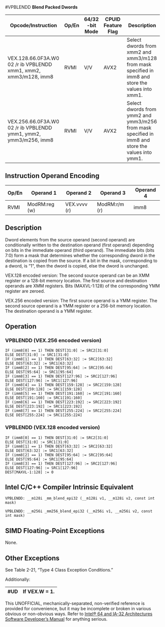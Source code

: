 #VPBLENDD
**Blend Packed Dwords**

| Opcode/Instruction                                               | Op/En | 64/32 -bit Mode | CPUID Feature Flag | Description                                                                                       |
| ---------------------------------------------------------------- | ----- | --------------- | ------------------ | ------------------------------------------------------------------------------------------------- |
| VEX.128.66.0F3A.W0 02 /r ib VPBLENDD xmm1, xmm2, xmm3/m128, imm8 | RVMI  | V/V             | AVX2               | Select dwords from xmm2 and xmm3/m128 from mask specified in imm8 and store the values into xmm1. |
| VEX.256.66.0F3A.W0 02 /r ib VPBLENDD ymm1, ymm2, ymm3/m256, imm8 | RVMI  | V/V             | AVX2               | Select dwords from ymm2 and ymm3/m256 from mask specified in imm8 and store the values into ymm1. |

## Instruction Operand Encoding

| Op/En | Operand 1     | Operand 2    | Operand 3     | Operand 4 |
| ----- | ------------- | ------------ | ------------- | --------- |
| RVMI  | ModRM:reg (w) | VEX.vvvv (r) | ModRM:r/m (r) | imm8      |

## Description

Dword elements from the source operand (second operand) are conditionally written to the destination operand (first operand) depending on bits in the immediate operand (third operand). The immediate bits (bits 7:0) form a mask that determines whether the corresponding dword in the destination is copied from the source. If a bit in the mask, corresponding to a dword, is “1", then the dword is copied, else the dword is unchanged.

VEX.128 encoded version: The second source operand can be an XMM register or a 128-bit memory location. The first source and destination operands are XMM registers. Bits (MAXVL-1:128) of the corresponding YMM register are zeroed.

VEX.256 encoded version: The first source operand is a YMM register. The second source operand is a YMM register or a 256-bit memory location. The destination operand is a YMM register.

## Operation

### VPBLENDD (VEX.256 encoded version)

```
IF (imm8[0] == 1) THEN DEST[31:0] := SRC2[31:0]
ELSE DEST[31:0] := SRC1[31:0]
IF (imm8[1] == 1) THEN DEST[63:32] := SRC2[63:32]
ELSE DEST[63:32] := SRC1[63:32]
IF (imm8[2] == 1) THEN DEST[95:64] := SRC2[95:64]
ELSE DEST[95:64] := SRC1[95:64]
IF (imm8[3] == 1) THEN DEST[127:96] := SRC2[127:96]
ELSE DEST[127:96] := SRC1[127:96]
IF (imm8[4] == 1) THEN DEST[159:128] := SRC2[159:128]
ELSE DEST[159:128] := SRC1[159:128]
IF (imm8[5] == 1) THEN DEST[191:160] := SRC2[191:160]
ELSE DEST[191:160] := SRC1[191:160]
IF (imm8[6] == 1) THEN DEST[223:192] := SRC2[223:192]
ELSE DEST[223:192] := SRC1[223:192]
IF (imm8[7] == 1) THEN DEST[255:224] := SRC2[255:224]
ELSE DEST[255:224] := SRC1[255:224]

```

### VPBLENDD (VEX.128 encoded version)

```
IF (imm8[0] == 1) THEN DEST[31:0] := SRC2[31:0]
ELSE DEST[31:0] := SRC1[31:0]
IF (imm8[1] == 1) THEN DEST[63:32] := SRC2[63:32]
ELSE DEST[63:32] := SRC1[63:32]
IF (imm8[2] == 1) THEN DEST[95:64] := SRC2[95:64]
ELSE DEST[95:64] := SRC1[95:64]
IF (imm8[3] == 1) THEN DEST[127:96] := SRC2[127:96]
ELSE DEST[127:96] := SRC1[127:96]
DEST[MAXVL-1:128] := 0

```

## Intel C/C++ Compiler Intrinsic Equivalent

```
VPBLENDD: __m128i _mm_blend_epi32 (__m128i v1, __m128i v2, const int mask)

```

```
VPBLENDD: __m256i _mm256_blend_epi32 (__m256i v1, __m256i v2, const int mask)

```

## SIMD Floating-Point Exceptions

None.

## Other Exceptions

See Table 2-21, “Type 4 Class Exception Conditions.”

Additionally:

| #​​​UD | If VEX.W = 1. |
| ------ | ------------- |

This UNOFFICIAL, mechanically-separated, non-verified reference is provided for convenience, but it may be
incomplete or broken in various obvious or non-obvious
ways. Refer to [Intel® 64 and IA-32 Architectures Software Developer’s Manual](https://software.intel.com/en-us/download/intel-64-and-ia-32-architectures-sdm-combined-volumes-1-2a-2b-2c-2d-3a-3b-3c-3d-and-4) for anything serious.
